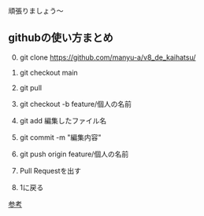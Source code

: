 頑張りましょう～

## githubの使い方まとめ


0. git clone https://github.com/manyu-a/v8_de_kaihatsu/
  
1. git checkout main
1. git pull
1. git checkout -b feature/個人の名前
1. git add 編集したファイル名 
1. git commit -m "編集内容"
1. git push origin feature/個人の名前
1. Pull Requestを出す
1. 1に戻る  


[参考](https://qiita.com/siida36/items/880d92559af9bd245c34)
